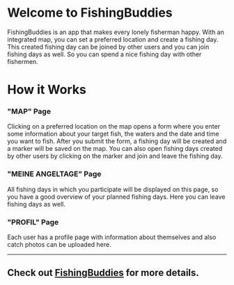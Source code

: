 # Welcome to FishingBuddies


FishingBuddies is an app that makes every lonely fisherman happy. With an integrated map, you can set a preferred location and create a fishing day.
This created fishing day can be joined by other users and you can join fishing days as well. So you can spend a nice fishing day with other fishermen.

# How it Works


### "MAP" Page

Clicking on a preferred location on the map opens a form where you enter some information about your target fish, the waters and the date and time you want to fish. After you submit the form, a fishing day will be created and a marker will be saved on the map. You can also open fishing days created by other users by clicking on the marker and join and leave the fishing day.

### "MEINE ANGELTAGE" Page

All fishing days in which you participate will be displayed on this page, so you have a good overview of your planned fishing days. Here you can leave fishing days as well.

### "PROFIL" Page

Each user has a profile page with information about themselves and also catch photos can be uploaded here.


---

## Check out [FishingBuddies](https://https://fishingbuddies.vercel.app/) for more details.
